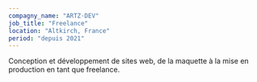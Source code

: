 ```yaml
---
compagny_name: "ARTZ·DEV"
job_title: "Freelance"
location: "Altkirch, France"
period: "depuis 2021"
---
```


Conception et développement de sites web, de la maquette à la mise en production en tant que freelance.